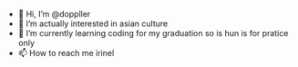 - 👋 Hi, I’m @doppller
- 👀 I’m actually interested in asian culture
- 🌱 I’m currently learning coding for my graduation so is hun is for pratice only
- 📫 How to reach me irinel

<!---
doppller/doppller is a ✨ special ✨ repository because its `README.md` (this file) appears on your GitHub profile.
You can click the Preview link to take a look at your changes.
--->
